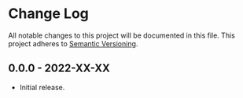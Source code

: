# Change Log
All notable changes to this project will be documented in this file.
This project adheres to [Semantic Versioning](http://semver.org/).

## 0.0.0 - 2022-XX-XX
- Initial release.
